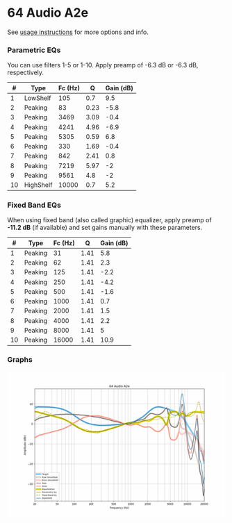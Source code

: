 # 64 Audio A2e
See [usage instructions](https://github.com/jaakkopasanen/AutoEq#usage) for more options and info.

### Parametric EQs
You can use filters 1-5 or 1-10. Apply preamp of -6.3 dB or -6.3 dB, respectively.

|   # | Type      |   Fc (Hz) |    Q |   Gain (dB) |
|-----|-----------|-----------|------|-------------|
|   1 | LowShelf  |       105 | 0.7  |         9.5 |
|   2 | Peaking   |        83 | 0.23 |        -5.8 |
|   3 | Peaking   |      3469 | 3.09 |        -0.4 |
|   4 | Peaking   |      4241 | 4.96 |        -6.9 |
|   5 | Peaking   |      5305 | 0.59 |         6.8 |
|   6 | Peaking   |       330 | 1.69 |        -0.4 |
|   7 | Peaking   |       842 | 2.41 |         0.8 |
|   8 | Peaking   |      7219 | 5.97 |        -2   |
|   9 | Peaking   |      9561 | 4.8  |        -2   |
|  10 | HighShelf |     10000 | 0.7  |         5.2 |

### Fixed Band EQs
When using fixed band (also called graphic) equalizer, apply preamp of **-11.2 dB** (if available) and set gains manually with these parameters.

|   # | Type    |   Fc (Hz) |    Q |   Gain (dB) |
|-----|---------|-----------|------|-------------|
|   1 | Peaking |        31 | 1.41 |         5.8 |
|   2 | Peaking |        62 | 1.41 |         2.3 |
|   3 | Peaking |       125 | 1.41 |        -2.2 |
|   4 | Peaking |       250 | 1.41 |        -4.2 |
|   5 | Peaking |       500 | 1.41 |        -1.6 |
|   6 | Peaking |      1000 | 1.41 |         0.7 |
|   7 | Peaking |      2000 | 1.41 |         1.5 |
|   8 | Peaking |      4000 | 1.41 |         2.2 |
|   9 | Peaking |      8000 | 1.41 |         5   |
|  10 | Peaking |     16000 | 1.41 |        10.9 |

### Graphs
![](./64%20Audio%20A2e.png)

